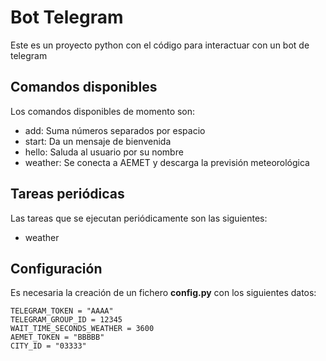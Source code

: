 # Bot Telegram

Este es un proyecto python con el código para interactuar con un bot de telegram

## Comandos disponibles

Los comandos disponibles de momento son:

- add: Suma números separados por espacio
- start: Da un mensaje de bienvenida
- hello: Saluda al usuario por su nombre
- weather: Se conecta a AEMET y descarga la previsión meteorológica

## Tareas periódicas

Las tareas que se ejecutan periódicamente son las siguientes:

- weather

## Configuración

Es necesaria la creación de un fichero **config.py** con los siguientes datos:

```
TELEGRAM_TOKEN = "AAAA"
TELEGRAM_GROUP_ID = 12345
WAIT_TIME_SECONDS_WEATHER = 3600
AEMET_TOKEN = "BBBBB"
CITY_ID = "03333"
```
